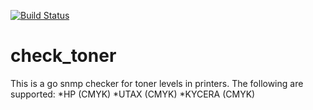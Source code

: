 [![Build Status](https://drone.preeper.org/api/badges/peterp/check_toner/status.svg)](https://drone.preeper.org/peterp/check_toner)
# check_toner

This is a go snmp checker for toner levels in printers.
The following are supported:
*HP (CMYK)
*UTAX (CMYK)
*KYCERA (CMYK)
